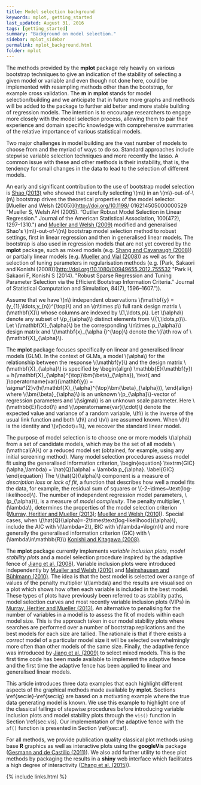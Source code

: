 ```yaml
---
title: Model selection background
keywords: mplot, getting_started
last_updated: August 31, 2016
tags: [getting_started]
summary: "Background on model selection."
sidebar: mplot_sidebar
permalink: mplot_background.html
folder: mplot
---
```



The methods provided by the **mplot** package rely heavily on various bootstrap techniques to give an indication of the stability of selecting a given model or variable and even though not done here, could be implemented with resampling methods other than the bootstrap, for example cross validation. The **m** in **mplot** stands for model selection/building and we anticipate that in  future more graphs and methods will be added to the package to further aid better and more stable building of regression models.  The intention is to encourage researchers to engage more closely with the model selection process, allowing them to pair their experience and domain specific knowledge with comprehensive summaries of the relative importance of various statistical models.

Two major challenges in model building are the vast number of models to choose from and the myriad of ways to do so.  Standard approaches include stepwise variable selection techniques and more recently the lasso. A common issue with these and other methods is their instability, that is, the tendency for small changes in the data to lead to the selection of different models.

An early and significant contribution to the use of bootstrap model selection is [Shao (2013)](http://doi.org/10.2307/2291661 "Shao J (1996). “Bootstrap Model Selection.” Journal of the American Statistical Association, 91(434), 655.") who showed that carefully selecting \\(m\\) in an \\(m\\)-out-of-\\(n\\) bootstrap drives the theoretical properties of the model selector. [Mueller and Welsh (2005)](http://doi.org/10.1198/ 016214505000000529 "Mueller S, Welsh AH (2005). “Outlier Robust Model Selection in Linear Regression.” Journal of the American Statistical Association, 100(472), 1297–1310.") and [Mueller and Welsh (2009)](http://www3.stat.sinica.edu.tw/sstest/oldpdf/A19n315.pdf "Mueller S, Welsh AH (2009). “Robust Model Selection in Generalized Linear Models.” Statistica Sinica, 19(3), 1155–1170.") modified and generalised Shao's \\(m\\)-out-of-\\(n\\) bootstrap model selection method to robust settings, first in linear regression and then in generalised linear models. The bootstrap is also used in regression models that are not yet covered by the **mplot** package, such as mixed models (e.g. [Shang and Cavanaugh (2008)](http://doi.org/10.1016/j.csda.2007.06.019 "Shang J, Cavanaugh JE (2008). “Bootstrap Variants of the Akaike Information Criterion for Mixed Model Selection.” Computational Statistics & Data Analysis, 52(4), 2004–2021.")) or partially linear models (e.g. [Mueller and Vial (2008)](http://doi.org/10.1111/j.1467-842X.2009.00540.x "Mueller S, Vial C (2009). “Partially Linear Model Selection by the Bootstrap.” Australian & New Zealand Journal of Statistics, 51(2), 183–200.")) as well as for the selection of tuning parameters in regularisation methods (e.g. [Park, Sakaori and Konishi (2008)](http://doi.org/10.1080/00949655.2012.755532 "Park H, Sakaori F, Konishi S (2014). "Robust Sparse Regression and Tuning Parameter Selection via the Efficient Bootstrap Information Criteria.” Journal of Statistical Computation and Simulation, 84(7), 1596–1607.")).

Assume that we have \\(n\\) independent observations \\(\mathbf{y} = (y\_{1},\ldots,y\_{n})^{\top}\\) and an \\(n\times p\\) full rank design matrix \\(\mathbf{X}\\) whose columns are indexed by \\(1,\ldots,p\\). Let \\(\alpha\\) denote any subset of \\(p\_{\alpha}\\) distinct elements from \\(\{1,\ldots,p\}\\). Let \\(\mathbf{X}\_{\alpha}\\) be the corresponding \\(n\times p\_{\alpha}\\) design matrix and \\(\mathbf{x}\_{\alpha i}^{\top}\\) denote the \\(i\\)th row of \\(\mathbf{X}\_{\alpha}\\).

The **mplot** package focuses specifically on linear and generalised linear models (GLM). In the context of GLMs, a model \\(\alpha\\) for the relationship between the response \\(\mathbf{y}\\) and the design matrix \\(\mathbf{X}\_{\alpha}\\) is specified by
\begin{align}
\mathbb{E}(\mathbf{y}) = h(\mathbf{X}\_{\alpha}^{\top}\bm{\beta}\_{\alpha}), \text{ and }\operatorname{var}(\mathbf{y}) = \sigma^{2}v(h(\mathbf{X}\_{\alpha}^{\top}\bm{\beta}\_{\alpha})),
\end{align}
where \\(\bm{\beta}\_{\alpha}\\) is an unknown \\(p\_{\alpha}\\)-vector of regression parameters and \\(\sigma\\) is an unknown scale parameter. Here \\(\mathbb{E}(\cdot)\\) and \\(\operatorname{var}(\cdot)\\)  denote the expected value and variance of a random variable, \\(h\\) is the inverse of the usual link function and both \\(h\\) and \\(v\\) are assumed known. When \\(h\\) is the identity and \\(v(\cdot)=1\\), we recover the standard linear model.  

The purpose of model selection is to choose one or more models \\(\alpha\\) from a set of candidate models, which may be the set of all models \\(\mathcal{A}\\) or a reduced model set (obtained, for example, using any initial screening method). Many model selection procedures assess model fit using the generalised information criterion,
\begin{equation}
\textrm{GIC}(\alpha,\lambda) = \hat{Q}(\alpha) + \lambda p\_{\alpha}. \label{GIC}
\end{equation}
The \\(\hat{Q}(\alpha)\\) component is a measure of _description loss_ or _lack of fit_, a function that describes how well a model fits the data, for example, the residual sum of squares or \\(-2~\times~\text{log-likelihood}\\). The number of independent regression model parameters, \\(p\_{\alpha}\\), is a measure of _model complexity_. The penalty multiplier, \\(\lambda\\), determines the properties of the model selection criterion ([Murray, Heritier and Mueller (2013)](http://doi.org/10.1002/sim.5855 "Murray K, Heritier S, Mueller S (2013). “Graphical Tools for Model Selection in Generalized Linear Models.” Statistics in Medicine, 32(25), 4438–4451."); [Mueller and Welsh (2010)](http://doi.org/10.1111/j.1751-5823.2010.00108.x "Mueller S, Welsh A (2010). “On Model Selection Curves.” International Statistical Review, 78(2), 240–256.")). Special cases, when \\(\hat{Q}(\alpha)=-2\times\text{log-likelihood}(\alpha)\\), include the AIC with \\(\lambda=2\\), BIC with \\(\lambda=\log(n)\\) and more generally the generalised information criterion (GIC) with \\(\lambda\in\mathbb{R}\\) [Konishi and Kitagawa (2008)](http://doi.org/10.1093/biomet/83.4.875 "Konishi S, Kitagawa G (1996). “Generalised Information Criteria in Model Selection.” Biometrika, 83(4), 875–890.").

The **mplot** package currently implements _variable inclusion plots_, _model stability plots_ and a model selection procedure inspired by the adaptive fence of [Jiang et al. (2008)](http://doi.org/10.1214/07-AOS517 "Jiang J, Rao JS, Gu Z, Nguyen T (2008). “Fence Methods for Mixed Model Selection.” The Annals of Statistics, 36(4), 1669–1692.").  Variable inclusion plots were introduced independently by [Mueller and Welsh (2010)](http://doi.org/10.1111/j.1751-5823.2010.00108.x "Mueller S, Welsh A (2010). “On Model Selection Curves.” International Statistical Review, 78(2), 240–256.") and [Meinshausen and Bühlmann (2010)](http://doi.org/10.1111/j.1467-9868.2010.00740.x "Meinshausen N, Bühlmann P (2010). “Stability Selection.” Journal of the Royal Statistical Society: Series B (Statistical Methodology), 72(4), 417–473."). The idea is that the best model is selected over a range of values of the penalty multiplier \\(\lambda\\) and the results are visualised on a plot which shows how often each variable is included in the best model.  These types of plots have previously been referred to as stability paths, model selection curves and most recently variable inclusion plots (VIPs) in [Murray, Heritier and Mueller (2013)](http://doi.org/10.1002/sim.5855 "Murray K, Heritier S, Mueller S (2013). “Graphical Tools for Model Selection in Generalized Linear Models.” Statistics in Medicine, 32(25), 4438–4451.").  An alternative to penalising for the number of variables in a model is to assess the fit of models within each model size. This is the approach taken in our model stability plots where searches are performed over a number of bootstrap replications and the best models for each size are tallied. The rationale is that if there exists a _correct_ model of a particular model size it will be selected overwhelmingly more often than other models of the same size.  Finally, the adaptive fence was introduced by [Jiang et al. (2009)](http://doi.org/10.1016/j.spl.2008.10.014 "Jiang J, Nguyen T, Rao JS (2009). “A Simplified Adaptive Fence Procedure.” Statistics & Probability Letters, 79(5), 625–629.") to select mixed models.  This is the first time code has been made available to implement the adaptive fence and the first time the adaptive fence has been applied to linear and generalised linear models.

This article introduces three data examples that each highlight different aspects of the graphical methods made available by **mplot**. Sections \ref{sec:ie}-\ref{sec:ig} are based on a motivating example where the true data generating model is known. We use this example to highlight one of the classical failings of stepwise procedures before introducing variable inclusion plots and model stability plots through the `vis()` function in Section \ref{sec:vis}. Our implementation of the adaptive fence with the `af()` function is presented in Section \ref{sec:af}. 

For all methods, we provide publication quality classical plot methods using base **R** graphics as well as interactive plots using the **googleVis** package ([Gesmann and de Castillo (2011)](https://journal.r-project.org/archive/2011-2/RJournal_2011-2_Gesmann+de~Castillo.pdf "Gesmann M, de Castillo D (2011). “Using the Google Visualisation API with R.” The R Journal, 3(2), 40–44.")). We also add further utility to these plot methods by packaging the results in a **shiny** web interface which facilitates a high degree of interactivity ([Chang et al. (2015)](http://shiny.rstudio.com "Chang W, Cheng J, Allaire J, Xie Y, McPherson J (2015). shiny: Web Application Framework for R. R package version 0.12.1.9000.")).



{% include links.html %}
